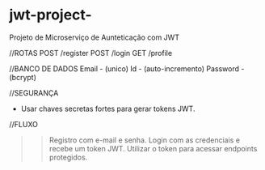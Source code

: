 # jwt-project-
Projeto de Microserviço de Aunteticação com JWT 

  //ROTAS
POST /register
POST /login
GET /profile

  //BANCO DE DADOS
Email - (unico)
Id  - (auto-incremento)
Password - (bcrypt)

  //SEGURANÇA
 - Usar chaves secretas fortes para gerar tokens JWT.


  //FLUXO
>> Registro com e-mail e senha.
>> Login com as credenciais e recebe um token JWT.
>> Utilizar o token para acessar endpoints protegidos.

